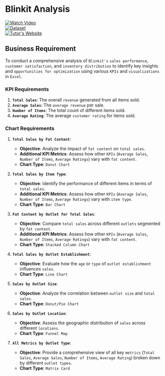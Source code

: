 # Blinkit Analysis

[![Watch Video](https://img.shields.io/badge/Project%20Video-YouTube-red)](https://www.youtube.com/watch?v=klZj_282ApY&t=29s)  
[![Dataset](https://img.shields.io/badge/Dataset-Google%20Drive-blue)](https://drive.google.com/drive/folders/1Mlc_fvIrK793HedcpwbEpv13LdAs4yBg)  
[![Tutor's Website](https://img.shields.io/badge/Tutor's%20Website-Topmate.io-green)](https://topmate.io/data_tutorials)  

## Business Requirement

To conduct a comprehensive analysis of `Blinkit's` `sales performance`, `customer satisfaction`, and `inventory distribution` to identify key insights and `opportunities for optimization` using various `KPIs` and `visualizations` in `Excel`.

### KPI Requirements

1. **`Total Sales`**: The overall `revenue` generated from all items sold.  
2. **`Average Sales`**: The `average revenue` per sale.  
3. **`Number of Items`**: The total count of different items sold.  
4. **`Average Rating`**: The average `customer rating` for items sold.  

### Chart Requirements

1. **`Total Sales by Fat Content`**:  
   - **Objective**: Analyze the impact of `fat content` on `total sales`.  
   - **Additional KPI Metrics**: Assess how other `KPIs` (`Average Sales`, `Number of Items`, `Average Ratings`) vary with `fat content`.  
   - **Chart Type**: `Donut Chart`  

2. **`Total Sales by Item Type`**:  
   - **Objective**: Identify the performance of different items in terms of `total sales`.  
   - **Additional KPI Metrics**: Assess how other `KPIs` (`Average Sales`, `Number of Items`, `Average Ratings`) vary with `item type`.  
   - **Chart Type**: `Bar Chart`  

3. **`Fat Content by Outlet for Total Sales`**:  
   - **Objective**: Compare `total sales` across different `outlets` segmented by `fat content`.  
   - **Additional KPI Metrics**: Assess how other `KPIs` (`Average Sales`, `Number of Items`, `Average Ratings`) vary with `fat content`.  
   - **Chart Type**: `Stacked Column Chart`  

4. **`Total Sales by Outlet Establishment`**:  
   - **Objective**: Evaluate how the `age` or `type` of `outlet establishment` influences `sales`.  
   - **Chart Type**: `Line Chart`  

5. **`Sales by Outlet Size`**:  
   - **Objective**: Analyze the correlation between `outlet size` and `total sales`.  
   - **Chart Type**: `Donut/Pie Chart`  

6. **`Sales by Outlet Location`**:  
   - **Objective**: Assess the geographic distribution of `sales` across different `locations`.  
   - **Chart Type**: `Funnel Map`  

7. **`All Metrics by Outlet Type`**:  
   - **Objective**: Provide a comprehensive view of all key `metrics` (`Total Sales`, `Average Sales`, `Number of Items`, `Average Rating`) broken down by different `outlet types`.  
   - **Chart Type**: `Matrix Card`  
